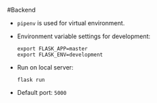 #Backend

- `pipenv` is used for virtual environment.

- Environment variable settings for development:

  ```
  export FLASK_APP=master
  export FLASK_ENV=development
  ```

- Run on local server:

  ```
  flask run
  ```

- Default port: `5000`

